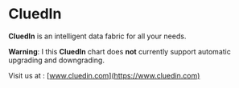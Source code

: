 # CluedIn

**CluedIn** is an intelligent data fabric for all your needs.

**Warning**: I this **CluedIn** chart does **not** currently support automatic upgrading and downgrading.

Visit us at : [www.cluedin.com](https://www.cluedin.com)
